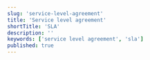 ```yaml
---
slug: 'service-level-agreement'
title: 'Service level agreement'
shortTitle: 'SLA'
description: ''
keywords: ['service level agreement', 'sla']
published: true
---
```

